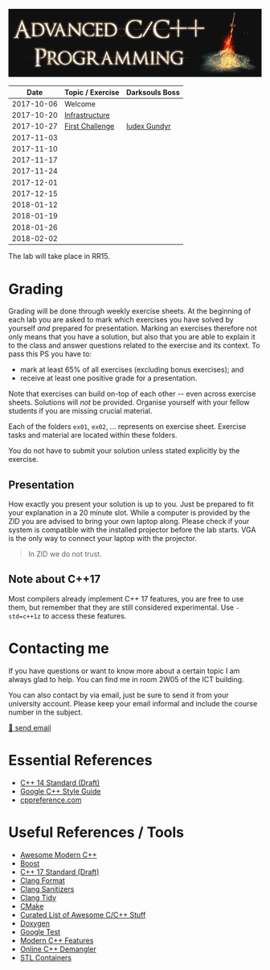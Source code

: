 ![Advanced C/C++ Programming](gfx/banner.gif)

|    Date    | Topic / Exercise  | Darksouls Boss |
| ---------- | ----------------- | -------------- |
| 2017-10-06 | Welcome           |                |
| 2017-10-20 | [Infrastructure]  |                |
| 2017-10-27 | [First Challenge] | [Iudex Gundyr] |
| 2017-11-03 |                   |                |
| 2017-11-10 |                   |                |
| 2017-11-17 |                   |                |
| 2017-11-24 |                   |                |
| 2017-12-01 |                   |                |
| 2017-12-15 |                   |                |
| 2018-01-12 |                   |                |
| 2018-01-19 |                   |                |
| 2018-01-26 |                   |                |
| 2018-02-02 |                   |                |

[Infrastructure]: ex01
[First Challenge]: ex02

[Iudex Gundyr]: https://www.youtube.com/watch?v=J8J7ZB4vJkg

The lab will take place in RR15.

# Grading

Grading will be done through weekly exercise sheets.
At the beginning of each lab you are asked to mark which exercises you have solved by yourself *and* prepared for presentation.
Marking an exercises therefore not only means that you have a solution, but also that you are able to explain it to the class and answer questions related to the exercise and its context.
To pass this PS you have to:

- mark at least 65% of all exercises (excluding bonus exercises); and
- receive at least one positive grade for a presentation.

Note that exercises can build on-top of each other -- even across exercise sheets.
Solutions will *not* be provided.
Organise yourself with your fellow students if you are missing crucial material.

Each of the folders `ex01`, `ex02`, ... represents on exercise sheet.
Exercise tasks and material are located within these folders.

You do not have to submit your solution unless stated explicitly by the exercise.

## Presentation

How exactly you present your solution is up to you.
Just be prepared to fit your explanation in a 20 minute slot.
While a computer is provided by the ZID you are advised to bring your own laptop along.
Please check if your system is compatible with the installed projector before the lab starts.
VGA is the only way to connect your laptop with the projector.

> In ZID we do not trust.

## Note about C++17

Most compilers already implement C++ 17 features, you are free to use them, but remember that they are still considered experimental.
Use `-std=c++1z` to access these features.

# Contacting me

If you have questions or want to know more about a certain topic I am always glad to help.
You can find me in room 2W05 of the ICT building.

You can also contact by via email, just be sure to send it from your university account.
Please keep your email informal and include the course number in the subject.

[:email: send email](mailto:alexander.hirsch@uibk.ac.at?subject=703807%20-%20)

# Essential References

- [C++ 14 Standard (Draft)](http://www.open-std.org/jtc1/sc22/wg21/docs/papers/2014/n4296.pdf)
- [Google C++ Style Guide](https://google.github.io/styleguide/cppguide.html)
- [cppreference.com](http://en.cppreference.com)

# Useful References / Tools

- [Awesome Modern C++](https://github.com/rigtorp/awesome-modern-cpp)
- [Boost](http://www.boost.org)
- [C++ 17 Standard (Draft)](http://www.open-std.org/jtc1/sc22/wg21/docs/papers/2017/n4687.pdf)
- [Clang Format](http://clang.llvm.org/docs/ClangFormat.html)
- [Clang Sanitizers](https://clang.llvm.org/docs/UsersManual.html#controlling-code-generation)
- [Clang Tidy](http://clang.llvm.org/extra/clang-tidy/)
- [CMake](https://cmake.org)
- [Curated List of Awesome C/C++ Stuff](https://github.com/fffaraz/awesome-cpp)
- [Doxygen](http://www.stack.nl/~dimitri/doxygen)
- [Google Test](https://github.com/google/googletest)
- [Modern C++ Features](https://github.com/AnthonyCalandra/modern-cpp-features)
- [Online C++ Demangler](https://demangler.com)
- [STL Containers](http://en.cppreference.com/w/cpp/container)

